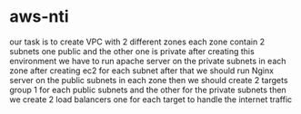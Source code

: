 # aws-nti
our task is to create VPC with 2 different zones each zone contain 2 subnets one public and the other one is private 
after creating this environment we have to run apache server on the private subnets in each zone after creating ec2 for each subnet 
after that we should run Nginx server on the public subnets in each zone 
then we should create 2 targets group 1 for each public subnets and the other for the private subnets 
then we create 2 load balancers one for each target to handle the internet traffic 
